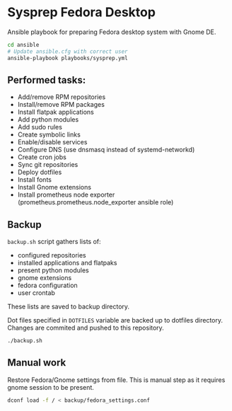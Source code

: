 # Sysprep Fedora Desktop

Ansible playbook for preparing Fedora desktop system with Gnome DE.

```bash
cd ansible
# Update ansible.cfg with correct user
ansible-playbook playbooks/sysprep.yml
```

## Performed tasks:

- Add/remove RPM repositories
- Install/remove RPM packages
- Install flatpak applications
- Add python modules
- Add sudo rules
- Create symbolic links
- Enable/disable services
- Configure DNS (use dnsmasq instead of systemd-networkd)
- Create cron jobs
- Sync git repositories
- Deploy dotfiles
- Install fonts
- Install Gnome extensions
- Install prometheus node exporter (prometheus.prometheus.node_exporter ansible role)

## Backup

`backup.sh` script gathers lists of:

- configured repositories
- installed applications and flatpaks
- present python modules
- gnome extensions
- fedora configuration
- user crontab

These lists are saved to backup directory.

Dot files specified in `DOTFILES` variable are backed up to dotfiles directory. Changes are commited and pushed to this repository.

```bash
./backup.sh
```

## Manual work

Restore Fedora/Gnome settings from file. This is manual step as it requires gnome session to be present.

```bash
dconf load -f / < backup/fedora_settings.conf
```
